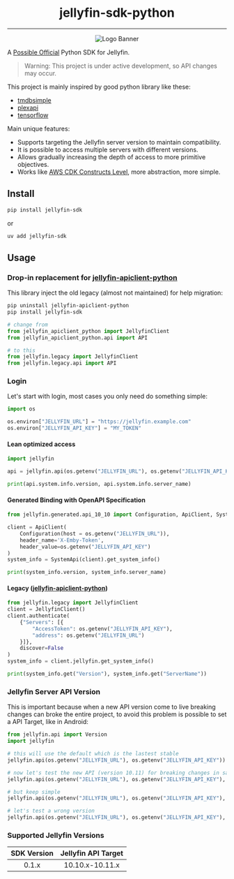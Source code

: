 <h1 align="center">jellyfin-sdk-python</h1>

---

<p align="center">
<img alt="Logo Banner" src="https://raw.githubusercontent.com/jellyfin/jellyfin-ux/master/branding/SVG/banner-logo-solid.svg?sanitize=true"/>
</p>

A [Possible Official](https://jellyfin.org/docs/general/contributing/branding) Python SDK for Jellyfin.

> Warning: This project is under active development, so API changes may occur.


This project is mainly inspired by good python library like these:
- [tmdbsimple](https://github.com/celiao/tmdbsimple)
- [plexapi](https://github.com/pushingkarmaorg/python-plexapi)
- [tensorflow](https://github.com/tensorflow/tensorflow)

Main unique features:
- Supports targeting the Jellyfin server version to maintain compatibility.
- It is possible to access multiple servers with different versions.
- Allows gradually increasing the depth of access to more primitive objectives.
- Works like [AWS CDK Constructs Level](https://blog.shikisoft.com/aws-cdk-construct-levels/), more abstraction, more simple.

## Install

```sh
pip install jellyfin-sdk
```

or

```sh
uv add jellyfin-sdk
```

## Usage

### Drop-in replacement for [jellyfin-apiclient-python](https://github.com/jellyfin/jellyfin-apiclient-python)

This library inject the old legacy (almost not maintained) for help migration:

```sh
pip uninstall jellyfin-apiclient-python
pip install jellyfin-sdk
```

```python
# change from
from jellyfin_apiclient_python import JellyfinClient
from jellyfin_apiclient_python.api import API

# to this
from jellyfin.legacy import JellyfinClient
from jellyfin.legacy.api import API
```

### Login

Let's start with login, most cases you only need do something simple:

```python
import os

os.environ["JELLYFIN_URL"] = "https://jellyfin.example.com"
os.environ["JELLYFIN_API_KEY"] = "MY_TOKEN"
```

#### Lean optimized access

```python
import jellyfin

api = jellyfin.api(os.getenv("JELLYFIN_URL"), os.getenv("JELLYFIN_API_KEY"))

print(api.system.info.version, api.system.info.server_name)
```

#### Generated Binding with OpenAPI Specification

```python
from jellyfin.generated.api_10_10 import Configuration, ApiClient, SystemApi

client = ApiClient(
    Configuration(host = os.getenv("JELLYFIN_URL")), 
    header_name='X-Emby-Token', 
    header_value=os.getenv("JELLYFIN_API_KEY")
)
system_info = SystemApi(client).get_system_info()

print(system_info.version, system_info.server_name)
```

#### Legacy ([jellyfin-apiclient-python](https://github.com/jellyfin/jellyfin-apiclient-python))

```python
from jellyfin.legacy import JellyfinClient
client = JellyfinClient()
client.authenticate(
    {"Servers": [{
        "AccessToken": os.getenv("JELLYFIN_API_KEY"), 
        "address": os.getenv("JELLYFIN_URL")
    }]}, 
    discover=False
)
system_info = client.jellyfin.get_system_info()

print(system_info.get("Version"), system_info.get("ServerName"))
```

### Jellyfin Server API Version

This is important because when a new API version come to live breaking changes can broke the 
entire project, to avoid this problem is possible to set a API Target, like in Android:

```python
from jellyfin.api import Version
import jellyfin

# this will use the default which is the lastest stable
jellyfin.api(os.getenv("JELLYFIN_URL"), os.getenv("JELLYFIN_API_KEY"))

# now let's test the new API (version 10.11) for breaking changes in same endpoint
jellyfin.api(os.getenv("JELLYFIN_URL"), os.getenv("JELLYFIN_API_KEY"), Version.V10_11)

# but keep simple
jellyfin.api(os.getenv("JELLYFIN_URL"), os.getenv("JELLYFIN_API_KEY"), '10.11')

# let's test a wrong version
jellyfin.api(os.getenv("JELLYFIN_URL"), os.getenv("JELLYFIN_API_KEY"), '99')
```


### Supported Jellyfin Versions

| SDK Version | Jellyfin API Target |
|:-:|:-:|
| 0.1.x | 10.10.x-10.11.x |
